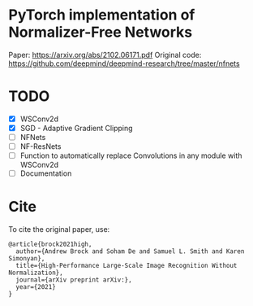 # PyTorch implementation of Normalizer-Free Networks

Paper: https://arxiv.org/abs/2102.06171.pdf
Original code: https://github.com/deepmind/deepmind-research/tree/master/nfnets

# TODO
- [x] WSConv2d
- [x] SGD - Adaptive Gradient Clipping
- [ ] NFNets 
- [ ] NF-ResNets
- [ ] Function to automatically replace Convolutions in any module with WSConv2d
- [ ] Documentation

# Cite

To cite the original paper, use:
```
@article{brock2021high,
  author={Andrew Brock and Soham De and Samuel L. Smith and Karen Simonyan},
  title={High-Performance Large-Scale Image Recognition Without Normalization},
  journal={arXiv preprint arXiv:},
  year={2021}
}
```
